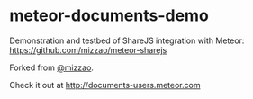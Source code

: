 meteor-documents-demo
=====================

Demonstration and testbed of ShareJS integration with Meteor: https://github.com/mizzao/meteor-sharejs

Forked from [@mizzao](https://github.com/mizzao/meteor-documents-demo).

Check it out at http://documents-users.meteor.com
